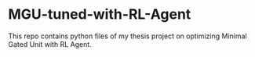 # MGU-tuned-with-RL-Agent
This repo contains python files of my thesis project on optimizing Minimal Gated Unit with RL Agent.
